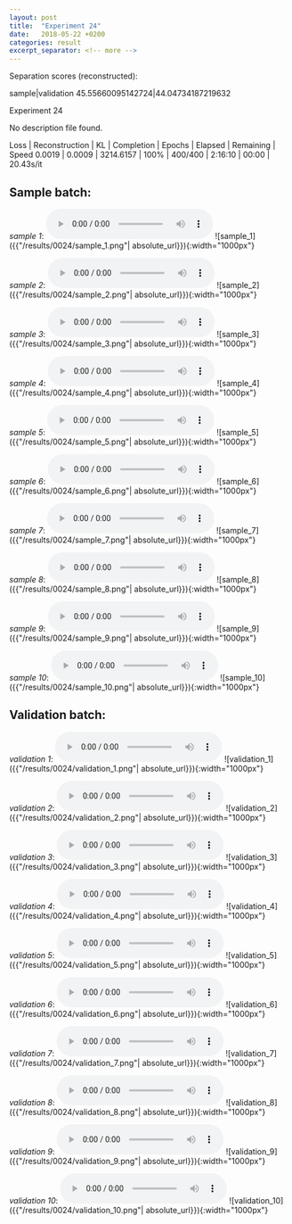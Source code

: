 ```yaml
---
layout: post
title:  "Experiment 24"
date:   2018-05-22 +0200
categories: result
excerpt_separator: <!-- more -->
---
```

Separation scores (reconstructed):

sample|validation
45.55660095142724|44.04734187219632
<!-- more -->
Experiment 24

No description file found.

Loss | Reconstruction | KL | Completion | Epochs | Elapsed | Remaining | Speed
0.0019 | 0.0009 | 3214.6157 | 100% | 400/400 | 2:16:10 | 00:00 | 20.43s/it

## **Sample batch**:
_sample 1_:
<audio src="/ResultsOverview/results/0024/sample_1.wav" controls preload></audio>
![sample_1]({{"/results/0024/sample_1.png"| absolute_url}}){:width="1000px"}

_sample 2_:
<audio src="/ResultsOverview/results/0024/sample_2.wav" controls preload></audio>
![sample_2]({{"/results/0024/sample_2.png"| absolute_url}}){:width="1000px"}

_sample 3_:
<audio src="/ResultsOverview/results/0024/sample_3.wav" controls preload></audio>
![sample_3]({{"/results/0024/sample_3.png"| absolute_url}}){:width="1000px"}

_sample 4_:
<audio src="/ResultsOverview/results/0024/sample_4.wav" controls preload></audio>
![sample_4]({{"/results/0024/sample_4.png"| absolute_url}}){:width="1000px"}

_sample 5_:
<audio src="/ResultsOverview/results/0024/sample_5.wav" controls preload></audio>
![sample_5]({{"/results/0024/sample_5.png"| absolute_url}}){:width="1000px"}

_sample 6_:
<audio src="/ResultsOverview/results/0024/sample_6.wav" controls preload></audio>
![sample_6]({{"/results/0024/sample_6.png"| absolute_url}}){:width="1000px"}

_sample 7_:
<audio src="/ResultsOverview/results/0024/sample_7.wav" controls preload></audio>
![sample_7]({{"/results/0024/sample_7.png"| absolute_url}}){:width="1000px"}

_sample 8_:
<audio src="/ResultsOverview/results/0024/sample_8.wav" controls preload></audio>
![sample_8]({{"/results/0024/sample_8.png"| absolute_url}}){:width="1000px"}

_sample 9_:
<audio src="/ResultsOverview/results/0024/sample_9.wav" controls preload></audio>
![sample_9]({{"/results/0024/sample_9.png"| absolute_url}}){:width="1000px"}

_sample 10_:
<audio src="/ResultsOverview/results/0024/sample_10.wav" controls preload></audio>
![sample_10]({{"/results/0024/sample_10.png"| absolute_url}}){:width="1000px"}

## **Validation batch**:
_validation 1_:
<audio src="/ResultsOverview/results/0024/validation_1.wav" controls preload></audio>
![validation_1]({{"/results/0024/validation_1.png"| absolute_url}}){:width="1000px"}

_validation 2_:
<audio src="/ResultsOverview/results/0024/validation_2.wav" controls preload></audio>
![validation_2]({{"/results/0024/validation_2.png"| absolute_url}}){:width="1000px"}

_validation 3_:
<audio src="/ResultsOverview/results/0024/validation_3.wav" controls preload></audio>
![validation_3]({{"/results/0024/validation_3.png"| absolute_url}}){:width="1000px"}

_validation 4_:
<audio src="/ResultsOverview/results/0024/validation_4.wav" controls preload></audio>
![validation_4]({{"/results/0024/validation_4.png"| absolute_url}}){:width="1000px"}

_validation 5_:
<audio src="/ResultsOverview/results/0024/validation_5.wav" controls preload></audio>
![validation_5]({{"/results/0024/validation_5.png"| absolute_url}}){:width="1000px"}

_validation 6_:
<audio src="/ResultsOverview/results/0024/validation_6.wav" controls preload></audio>
![validation_6]({{"/results/0024/validation_6.png"| absolute_url}}){:width="1000px"}

_validation 7_:
<audio src="/ResultsOverview/results/0024/validation_7.wav" controls preload></audio>
![validation_7]({{"/results/0024/validation_7.png"| absolute_url}}){:width="1000px"}

_validation 8_:
<audio src="/ResultsOverview/results/0024/validation_8.wav" controls preload></audio>
![validation_8]({{"/results/0024/validation_8.png"| absolute_url}}){:width="1000px"}

_validation 9_:
<audio src="/ResultsOverview/results/0024/validation_9.wav" controls preload></audio>
![validation_9]({{"/results/0024/validation_9.png"| absolute_url}}){:width="1000px"}

_validation 10_:
<audio src="/ResultsOverview/results/0024/validation_10.wav" controls preload></audio>
![validation_10]({{"/results/0024/validation_10.png"| absolute_url}}){:width="1000px"}
